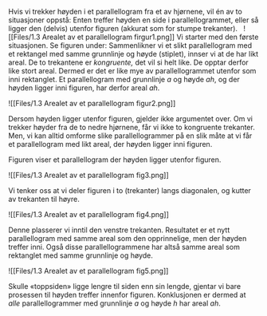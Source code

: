 Hvis vi trekker høyden i et parallellogram fra et av hjørnene, vil én av to situasjoner oppstå: Enten treffer høyden en side i parallellogrammet, eller så ligger den (delvis) utenfor figuren (akkurat som for stumpe trekanter).  
![[Files/1.3 Arealet av et parallellogram firgur1.png]]
Vi starter med den første situasjonen. Se figuren under: Sammenlikner vi et slikt parallellogram med et rektangel med samme grunnlinje og høyde (stiplet), innser vi at de har likt areal. De to trekantene er _kongruente,_ det vil si helt like. De opptar derfor like stort areal. Dermed er det er like mye av parallellogrammet utenfor som inni rektanglet. Et parallellogram med grunnlinje $a$ og høyde $ah$, og der høyden ligger inni figuren, har derfor areal $ah$.

![[Files/1.3 Arealet av et parallellogram figur2.png]]

Dersom høyden ligger utenfor figuren, gjelder ikke argumentet over. Om vi trekker høyder fra de to nedre hjørnene, får vi ikke to kongruente trekanter. Men, vi kan alltid omforme slike parallellogrammer på en slik måte at vi får et parallellogram med likt areal, der høyden ligger inni figuren.

Figuren viser et parallellogram der høyden ligger utenfor figuren.

![[Files/1.3 Arealet av et parallellogram fig3.png]]

Vi tenker oss at vi deler figuren i to (trekanter) langs diagonalen, og kutter av trekanten til høyre.

![[Files/1.3 Arealet av et parallellogram fig4.png]]

Denne plasserer vi inntil den venstre trekanten. Resultatet er et nytt parallellogram med samme areal som den opprinnelige, men der høyden treffer inni. Også disse parallellogrammene har altså samme areal som rektanglet med samme grunnlinje og høyde.

![[Files/1.3 Arealet av et parallellogram fig5.png]]

Skulle «toppsiden» ligge lengre til siden enn sin lengde, gjentar vi bare prosessen til høyden treffer innenfor figuren. Konklusjonen er dermed at _alle_ parallellogrammer med grunnlinje $a$ og høyde $h$ har areal $ah$.